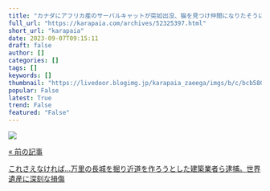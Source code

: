 ```yaml
---
title: "カナダにアフリカ産のサーバルキャットが突如出没、猫を見つけ仲間になりたそうに近づいていく : カラパイア"
full_url: "https://karapaia.com/archives/52325397.html"
short_url: "karapaia"
date: 2023-09-07T09:15:11
draft: false
author: []
categories: []
tags: []
keywords: []
thumbnail: "https://livedoor.blogimg.jp/karapaia_zaeega/imgs/b/c/bcb58048.jpg"
popular: False
latest: True
trend: False
featured: "False"
---
```


![](https://livedoor.blogimg.jp/karapaia_zaeega/imgs/b/c/bcb58048.jpg)

<a href="https://karapaia.com/archives/52325419.html"> <p class="inner"> <p class="h">« 前の記事</p> <p class="t">これさえなければ...万里の長城を掘り近道を作ろうとした建築業者ら逮捕。世界遺産に深刻な損傷</p> </p> </a> 